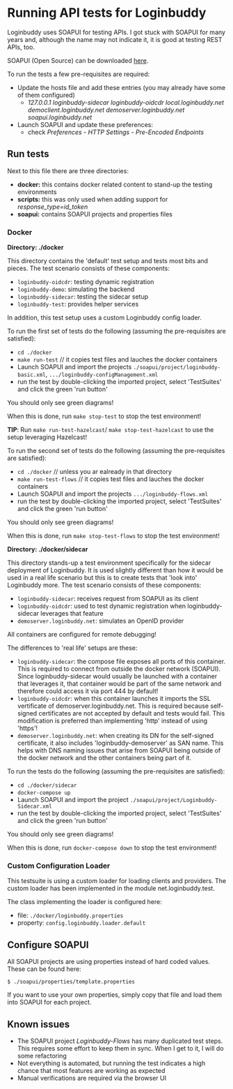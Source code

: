 # Running API tests for Loginbuddy

Loginbuddy uses SOAPUI for testing APIs. I got stuck with SOAPUI for many years and, although the name may not indicate it, it is good at testing REST APIs, too.

SOAPUI (Open Source) can be downloaded [here](https://www.soapui.org/downloads/soapui.html).

To run the tests a few pre-requisites are required:

- Update the hosts file and add these entries (you may already have some of them configured)
  - *127.0.0.1 loginbuddy-sidecar loginbuddy-oidcdr local.loginbuddy.net democlient.loginbuddy.net demoserver.loginbuddy.net soapui.loginbuddy.net*
- Launch SOAPUI and update these preferences:
  - check *Preferences - HTTP Settings - Pre-Encoded Endpoints*

## Run tests

Next to this file there are three directories:

- **docker:** this contains docker related content to stand-up the testing environments
- **scripts:** this was only used when adding support for *response_type=id_token*
- **soapui:** contains SOAPUI projects and properties files

### Docker

**Directory: ./docker**

This directory contains the 'default' test setup and tests most bits and pieces. The test scenario consists of these components:
- `loginbuddy-oidcdr`: testing dynamic registration
- `loginbuddy-demo`: simulating the backend
- `loginbuddy-sidecar`: testing the sidecar setup
- `loginbuddy-test`: provides helper services

In addition, this test setup uses a custom Loginbuddy config loader.

To run the first set of tests do the following (assuming the pre-requisites are satisfied):
- `cd ./docker`
- `make run-test`  // it copies test files and lauches the docker containers
- Launch SOAPUI and import the projects `./soapui/project/loginbuddy-basic.xml`, `.../loginbuddy-configManagement.xml`
- run the test by double-clicking the imported project, select 'TestSuites' and click the green 'run button'

You should only see green diagrams!

When this is done, run `make stop-test` to stop the test environment!

**TIP**: Run `make run-test-hazelcast`/ `make stop-test-hazelcast` to use the setup leveraging Hazelcast!

To run the second set of tests do the following (assuming the pre-requisites are satisfied):
- `cd ./docker`  // unless you ar ealready in that directory
- `make run-test-flows`  // it copies test files and lauches the docker containers
- Launch SOAPUI and import the projects `.../loginbuddy-flows.xml`
- run the test by double-clicking the imported project, select 'TestSuites' and click the green 'run button'

You should only see green diagrams!

When this is done, run `make stop-test-flows` to stop the test environment!

**Directory: ./docker/sidecar**

This directory stands-up a test environment specifically for the sidecar deployment of Loginbuddy. It is used slightly different than how it would be used in a 
real life scenario but this is to create tests that 'look into' Loginbuddy more. The test scenario consists of these components:
- `loginbuddy-sidecar`: receives request from SOAPUI as its client
- `loginbuddy-oidcdr`: used to test dynamic registration when loginbuddy-sidecar leverages that feature
- `demoserver.loginbuddy.net`: simulates an OpenID provider

All containers are configured for remote debugging!

The differences to 'real life' setups are these:
- `loginbuddy-sidecar`: the compose file exposes all ports of this container. This is required to connect from outside the docker network (SOAPUI). Since loginbuddy-sidecar 
would usually be launched with a container that leverages it, that container would be part of the same network and therefore could access it via port 444 by default!
- `loginbuddy-oidcdr`: when this container launches it imports the SSL vertificate of demoserver.loginbuddy.net. This is required because self-signed certificates are 
not accepted by default and tests would fail. This modification is preferred than implementing 'http' instead of using 'https'!
- `demoserver.loginbuddy.net`: when creating its DN for the self-signed certificate, it also includes 'loginbuddy-demoserver' as SAN name. This helps with DNS naming issues 
that arise from SOAPUI being outside of the docker network and the other containers being part of it.

To run the tests do the following (assuming the pre-requisites are satisfied):
- `cd ./docker/sidecar`
- `docker-compose up`
- Launch SOAPUI and import the project `./soapui/project/Loginbuddy-Sidecar.xml`
- run the test by double-clicking the imported project, select 'TestSuites' and click the green 'run button'

You should only see green diagrams!

When this is done, run `docker-compose down` to stop the test environment!

### Custom Configuration Loader

This testsuite is using a custom loader for loading clients and providers. The custom loader has been implemented in the module net.loginbuddy.test.

The class implementing the loader is configured here:

- file: `./docker/loginbuddy.properties`
- property: `config.loginbuddy.loader.default`

## Configure SOAPUI

All SOAPUI projects are using properties instead of hard coded values. These can be found here:

```$ ./soapui/properties/template.properties```

If you want to use your own properties, simply copy that file and load them into SOAPUI for each project.

## Known issues

- The SOAPUI project *Loginbuddy-Flows* has many duplicated test steps. This requires some effort to keep them in sync. When I get to it, I will do some refactoring
- Not everything is automated, but running the test indicates a high chance that most features are working as expected
- Manual verifications are required via the browser UI